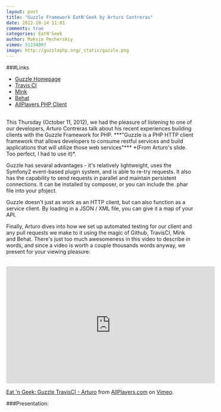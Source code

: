 ```yaml
---
layout: post
title: "Guzzle Framework EatN'Geek by Arturo Contreras"
date: 2012-10-14 11:01
comments: true
categories: EatN'Geek
author: Maksim Pecherskiy
vimeo: 51234097
image: http://guzzlephp.org/_static/guzzle.png
---
```


###Links
* [Guzzle Homepage](http://guzzlephp.org)  
* [Travis CI](https://travis-ci.org)   
* [Mink](http://mink.behat.org)  
* [Behat](http://behat.org)  
* [AllPlayers PHP Client](https://github.com/AllPlayers/allplayers.php)  
<br/>
This Thursday (October 11, 2012), we had the pleasure of listening to one of our developers, Arturo Contreras talk about his recent experiences building clients with the Guzzle Framework for PHP.  ***"Guzzle is a PHP HTTP client framework that allows developers to consume restful services and build applications that will utilize those web services"*** *(From Arturo's slide. Too perfect, I had to use it)*.

Guzzle has sevaral advantages - it's relatively lightweight, uses the Symfony2 event-based plugin system, and is able to re-try requests.  It also has the capability to send requests in parallel and maintain persistent connections.  It can be installed by composer, or you can include the .phar file into your pfoject. 

Guzzle doesn't just as work as an HTTP client, but can also function as a service client.  By loading in a JSON / XML file, you can give it a map of your API.  

Finally, Arturo dives into how we set up automated testing for our client and any pull requests we make to it using the magic of Github, TravisCI, Mink and Behat.  There's just too much awesomeness in this video to describe in words, and since a video is worth a couple thousands words anyway, we present for your viewing pleasure:  
<br/>

<iframe src="http://player.vimeo.com/video/51234097?title=1&amp;byline=1&amp;portrait=1" width="560" height="315" frameborder="0" webkitAllowFullScreen mozallowfullscreen allowFullScreen></iframe> <p><a href="http://vimeo.com/51234097">Eat 'n Geek: Guzzle TravisCI - Arturo</a> from <a href="http://vimeo.com/allplayers">AllPlayers.com</a> on <a href="http://vimeo.com">Vimeo</a>.</p>

###Presentation:
<script async class="speakerdeck-embed" data-id="507b6d236a8416000202187e" data-ratio="1.3333333333333333" src="//speakerdeck.com/assets/embed.js"></script>





